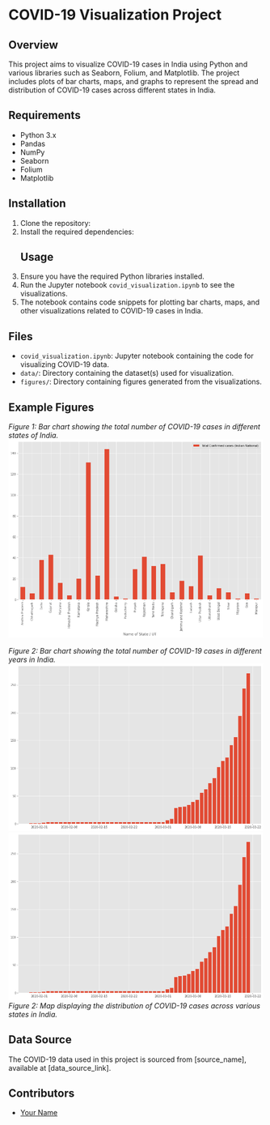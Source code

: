 # COVID-19 Visualization Project

## Overview
This project aims to visualize COVID-19 cases in India using Python and various libraries such as Seaborn, Folium, and Matplotlib. The project includes plots of bar charts, maps, and graphs to represent the spread and distribution of COVID-19 cases across different states in India.

## Requirements
- Python 3.x
- Pandas
- NumPy
- Seaborn
- Folium
- Matplotlib

## Installation
1. Clone the repository:
2. Install the required dependencies:
   ## Usage
1. Ensure you have the required Python libraries installed.
2. Run the Jupyter notebook `covid_visualization.ipynb` to see the visualizations.
3. The notebook contains code snippets for plotting bar charts, maps, and other visualizations related to COVID-19 cases in India.

## Files
- `covid_visualization.ipynb`: Jupyter notebook containing the code for visualizing COVID-19 data.
- `data/`: Directory containing the dataset(s) used for visualization.
- `figures/`: Directory containing figures generated from the visualizations.

## Example Figures

*Figure 1: Bar chart showing the total number of COVID-19 cases in different states of India.*
![Bar Chart](1.png)

*Figure 2: Bar chart showing the total number of COVID-19 cases in different years in India.*
![Bar Chart](2.png)
![Map](2.png)
*Figure 2: Map displaying the distribution of COVID-19 cases across various states in India.*

## Data Source
The COVID-19 data used in this project is sourced from [source_name], available at [data_source_link].

## Contributors
- [Your Name](https://github.com/yourusername)
